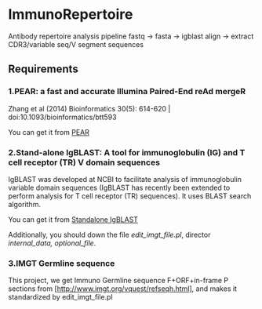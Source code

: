 # ImmunoRepertoire
Antibody repertoire analysis pipeline
fastq -> fasta -> igblast align -> extract CDR3/variable seq/V segment sequences

## Requirements

### 1.PEAR: a fast and accurate Illumina Paired-End reAd mergeR

Zhang et al (2014) Bioinformatics 30(5): 614-620 | doi:10.1093/bioinformatics/btt593

You can get it from [PEAR](https://sco.h-its.org/exelixis/web/software/pear/)


### 2.Stand-alone IgBLAST: A tool for immunoglobulin (IG) and T cell receptor (TR) V domain sequences

IgBLAST was developed at NCBI to facilitate analysis of immunoglobulin variable domain sequences (IgBLAST has recently been extended to perform analysis for T cell receptor (TR) sequences). It uses BLAST search algorithm.

You can get it from [Standalone IgBLAST](ftp://ftp.ncbi.nih.gov/blast/executables/igblast/release/)

Additionally, you should down the file *edit_imgt_file.pl*, director *internal_data, optional_file*.


### 3.IMGT Germline sequence

This project, we get Immuno Germline sequence F+ORF+in-frame P sections from [http://www.imgt.org/vquest/refseqh.html], and makes it standardized by edit_imgt_file.pl
